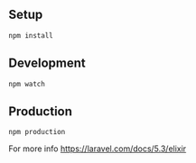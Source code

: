 ## Setup
```
npm install
```

## Development
```
npm watch
```

## Production
```
npm production
```

For more info https://laravel.com/docs/5.3/elixir